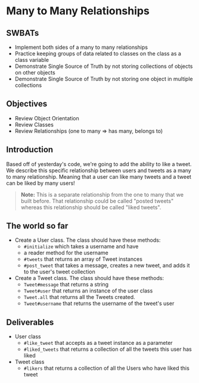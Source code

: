 # Many to Many Relationships

## SWBATs

* Implement both sides of a many to many relationships
* Practice keeping groups of data related to classes on the class as a class variable
* Demonstrate Single Source of Truth by not storing collections of objects on other objects
* Demonstrate Single Source of Truth by not storing one object in multiple collections

## Objectives

* Review Object Orientation
* Review Classes
* Review Relationships (one to many => has many, belongs to)

## Introduction

Based off of yesterday's code, we're going to add the ability to like a tweet. We describe this specific relationship between users and tweets as a many to many relationship. Meaning that a user can like many tweets and a tweet can be liked by many users!

> **Note:** This is a separate relationship from the one to many that we built before. That relationship could be called "posted tweets" whereas this relationship should be called "liked tweets".

## The world so far

* Create a User class. The class should have these methods:
  * `#initialize` which takes a username and have
  * a reader method for the username
  * `#tweets` that returns an array of Tweet instances
  * `#post_tweet` that takes a message, creates a new tweet, and adds it to the user's tweet collection
* Create a Tweet class. The class should have these methods:
  * `Tweet#message` that returns a string
  * `Tweet#user` that returns an instance of the user class
  * `Tweet.all` that returns all the Tweets created.
  * `Tweet#username` that returns the username of the tweet's user

## Deliverables

* User class
  * `#like_tweet` that accepts as a tweet instance as a parameter
  * `#liked_tweets` that returns a collection of all the tweets this user has liked
* Tweet class
  * `#likers` that returns a collection of all the Users who have liked this tweet
